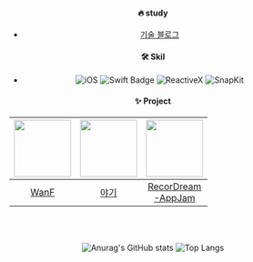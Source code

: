 <div align="center">

#### :fire: study
- [기술 블로그](https://88yhtserof.tistory.com)

#### 🛠️ Skil
- ![iOS](https://img.shields.io/badge/iOS-000000?style=flat-square&logo=Apple&logoColor=white)
![Swift Badge](https://img.shields.io/badge/Swift-FA7343?style=flat-square&logo=Swift&logoColor=white)
![ReactiveX](https://img.shields.io/badge/RxSwift-B7178C?style=flat-square&logo=ReactiveX&logoColor=white)
![SnapKit](https://img.shields.io/badge/SnapKit-52B0E7?style=flat-square&logo=suckless&logoColor=white)

#### :sparkles: Project
| <img width="100" height="100" src="https://github.com/WanF-Project/WanF-Project-iOS/assets/65601189/8daa61d5-9b72-4b1e-a054-16f22656d725"> | <img width="100" height="100" src="https://github.com/88yhtserof/YaGi/assets/65601189/ce3aab9a-9784-4bc7-8b7b-2945fcf61690"> | <img width="100" height="100" src="https://github.com/88yhtserof/88yhtserof/assets/65601189/f040901d-91e7-4e96-b852-bdc86b5ecee3"> |
|:---------:|:---------:|:---------:|
| [WanF](https://github.com/WanF-Project/WanF-Project-iOS) | [야기](https://github.com/88yhtserof/YaGi) |[RecorDream<br>-AppJam](https://github.com/88yhtserof/YaGi) |


<br>

\
![Anurag's GitHub stats](https://github-readme-stats.vercel.app/api?username=88yhtserof&show_icons=true&title_color=6A5ACD&text_color=483D8B&icon_color=FFD700)
![Top Langs](https://github-readme-stats.vercel.app/api/top-langs/?username=88yhtserof&layout=compact&title_color=6A5ACD)

</div>
